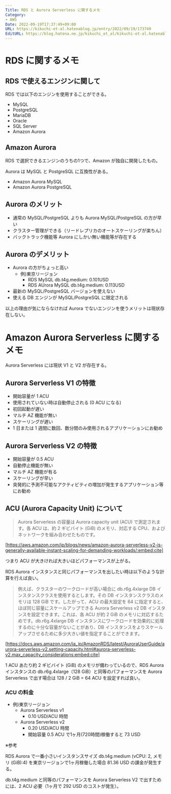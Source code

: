 ```yaml
---
Title: RDS と Aurora Serverless に関するメモ
Category:
- AWS
Date: 2022-09-19T17:37:49+09:00
URL: https://kikuchi-et-al.hatenablog.jp/entry/2022/09/19/173749
EditURL: https://blog.hatena.ne.jp/kikuchi_et_al/kikuchi-et-al.hatenablog.jp/atom/entry/4207112889919543773
---
```


# RDS に関するメモ

## RDS で使えるエンジンに関して

RDS では以下のエンジンを使用することができる。

- MySQL
- PostgreSQL
- MariaDB
- Oracle
- SQL Server
- Amazon Aurora

## Amazon Aurora

RDS で選択できるエンジンのうちの1つで、Amazon が独自に開発したもの。

Aurora は MySQL と PostgreSQL に互換性がある。

- Amazon Aurora MySQL
- Amazon Aurora PostgreSQL

## Aurora のメリット

- 通常の MySQL/PostgreSQL よりも Aurora MySQL/PostgreSQL の方が早い
- クラスター管理ができる（リードレプリカのオートスケーリングが楽ちん）
- バックトラック機能等 Aurora にしかい無い機能等が存在する

## Aurora のデメリット

- Aurora の方がちょっと高い
  - 例)東京リージョン
    - RDS MySQL db.t4g.medium: 0.101USD
    - RDS AUrora MySQL db.t4g.medium: 0.113USD
- 最新の MySQL/PostgreSQL バージョンを使えない
- 使える DB エンジンが MySQL/PostgreSQL に限定される

以上の理由が気にならなければ Aurora でないエンジンを使うメリットは現状存在しない。

# Amazon Aurora Serverless に関するメモ

Aurora Serverless には現状 V1 と V2 が存在する。

## Aurora Serverless V1 の特徴

- 開始容量が 1 ACU
- 使用されていない時は自動停止される (0 ACU になる)
- 初回起動が遅い
- マルチ AZ 機能が無い
- スケーリングが遅い
- 1 日または 1 週間に数回、数分間のみ使用されるアプリケーションにお勧め

## Aurora Serverless V2 の特徴

- 開始容量が 0.5 ACU
- 自動停止機能が無い
- マルチ AZ 機能が有る
- スケーリングが早い
- 突発的に予測不可能なアクティビティの増加が発生するアプリケーション等にお勧め

## ACU (Aurora Capacity Unit) について

>Aurora Serverless の容量は Aurora capacity unit (ACU) で測定されます。各 ACU は、約 2 ギビバイト (GiB) のメモリ、対応する CPU、およびネットワークを組み合わせたものです。

[https://aws.amazon.com/jp/blogs/news/amazon-aurora-serverless-v2-is-generally-available-instant-scaling-for-demanding-workloads/:embed:cite]

つまり ACU が大きければ大きいほどパフォーマンスが上がる。

RDS Aurora インスタンスと同じパフォーマンスを出したい時は以下のような計算を行えば良い。

>例えば、クラスターのワークロードが高い場合に db.r6g.4xlarge DB インスタンスクラスを使用するとします。その DB インスタンスクラスのメモリは 128 GiB です。したがって、ACU の最大設定を 64 に指定すると、ほぼ同じ容量にスケールアップできる Aurora Serverless v2 DB インスタンスを設定できます。これは、各 ACU が約 2 GiB のメモリに対応するためです。db.r6g.4xlarge DB インスタンスにワークロードを効果的に処理するのに十分な容量がないことがあり、DB インスタンスをよりスケールアップさせるために多少大きい値を指定することができます。

[https://docs.aws.amazon.com/ja_jp/AmazonRDS/latest/AuroraUserGuide/aurora-serverless-v2.setting-capacity.html#aurora-serverless-v2.max_capacity_considerations:embed:cite]

1 ACU あたり約 2 ギビバイト (GiB) のメモリが備わっているので、RDS Aurora インスタンスの db.r6g.4xlarge（128 GiB）と同等のパフォーマンスを Aurora Serverless で出す場合は 128 / 2 GiB = 64 ACU を設定すれば良い。

### ACU の料金

- 例)東京リージョン
  - Aurora Serverless v1
    - 0.10 USD/ACU 時間
  - Aurora Serverless v2
    - 0.20 USD/ACU 時間
    - 開始容量 0.5 ACU で1ヶ月(720時間)稼働すると 73 USD

※参考

RDS Aurora で一番小さいインスタンスサイズ db.t4g.medium (vCPU: 2, メモリ (GiB):4) を東京リージョンで1ヶ月稼働した場合 81.36 USD の課金が発生する。

db.t4g.medium と同等のパフォーマンスを Aurora Serverless V2 で出すためには、2 ACU 必要（1ヶ月で 292 USD のコストが発生）。
